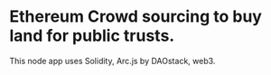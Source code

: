 Ethereum Crowd sourcing to buy land for public trusts. 
===========================

This node app uses Solidity, Arc.js by DAOstack, web3.

